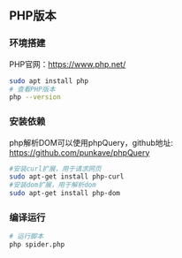## PHP版本

### 环境搭建
PHP官网：https://www.php.net/
```bash
sudo apt install php
# 查看PHP版本
php --version
```
### 安装依赖
php解析DOM可以使用phpQuery，github地址:
https://github.com/punkave/phpQuery

```bash
#安装curl扩展，用于请求网页
sudo apt-get install php-curl
#安装dom扩展，用于解析dom
sudo apt-get install php-dom
```

### 编译运行
```bash
# 运行脚本
php spider.php
```
